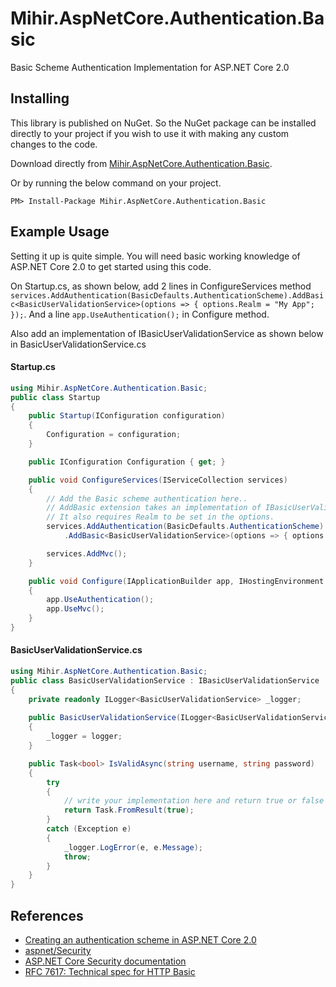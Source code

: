 # Mihir.AspNetCore.Authentication.Basic
Basic Scheme Authentication Implementation for ASP.NET Core 2.0

## Installing
This library is published on NuGet. So the NuGet package can be installed directly to your project if you wish to use it with making any custom changes to the code.

Download directly from [Mihir.AspNetCore.Authentication.Basic](https://www.nuget.org/packages/Mihir.AspNetCore.Authentication.Basic).

Or by running the below command on your project.

```
PM> Install-Package Mihir.AspNetCore.Authentication.Basic
```

## Example Usage

Setting it up is quite simple. You will need basic working knowledge of ASP.NET Core 2.0 to get started using this code.

On Startup.cs, as shown below, add 2 lines in ConfigureServices method `services.AddAuthentication(BasicDefaults.AuthenticationScheme).AddBasic<BasicUserValidationService>(options => { options.Realm = "My App"; });`. And a line `app.UseAuthentication();` in Configure method.

Also add an implementation of IBasicUserValidationService as shown below in BasicUserValidationService.cs

#### Startup.cs

```C#
using Mihir.AspNetCore.Authentication.Basic;
public class Startup
{
	public Startup(IConfiguration configuration)
	{
		Configuration = configuration;
	}

	public IConfiguration Configuration { get; }

	public void ConfigureServices(IServiceCollection services)
	{
		// Add the Basic scheme authentication here..
		// AddBasic extension takes an implementation of IBasicUserValidationService for validating the username and password. 
		// It also requires Realm to be set in the options.
		services.AddAuthentication(BasicDefaults.AuthenticationScheme)
			.AddBasic<BasicUserValidationService>(options => { options.Realm = "My App"; });

		services.AddMvc();
	}

	public void Configure(IApplicationBuilder app, IHostingEnvironment env)
	{
		app.UseAuthentication();
		app.UseMvc();
	}
}
```

#### BasicUserValidationService.cs
```C#
using Mihir.AspNetCore.Authentication.Basic;
public class BasicUserValidationService : IBasicUserValidationService
{
	private readonly ILogger<BasicUserValidationService> _logger;
	
	public BasicUserValidationService(ILogger<BasicUserValidationService> logger)
	{
		_logger = logger;
	}

	public Task<bool> IsValidAsync(string username, string password)
	{
		try
		{
			// write your implementation here and return true or false depending on the validation..
			return Task.FromResult(true);
		}
		catch (Exception e)
		{
			_logger.LogError(e, e.Message);
			throw;
		}
	}
}
```
 
 

## References
- [Creating an authentication scheme in ASP.NET Core 2.0](https://joonasw.net/view/creating-auth-scheme-in-aspnet-core-2)
- [aspnet/Security](https://github.com/aspnet/Security)
- [ASP.NET Core Security documentation](https://docs.microsoft.com/en-us/aspnet/core/security)
- [RFC 7617: Technical spec for HTTP Basic](https://tools.ietf.org/html/rfc7617)
